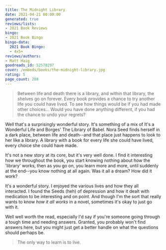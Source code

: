 ```yaml
---
title: The Midnight Library
date: 2021-04-21 00:00:00
generated: true
reviews/lists:
- 2021 Book Reviews
bingo:
- 2021 Book Bingo
bingo-data:
  2021 Book Bingo:
  - 4x5+
reviews/authors:
- Matt Haig
goodreads_id: 52578297
cover: /embeds/books/the-midnight-library.jpg
rating: 5
page_count: 288
---
```

> Between life and death there is a library, and within that library, the
> shelves go on forever. Every book provides a chance to try another life you
> could have lived. To see how things would be if you had made other choices…
> Would you have done anything different, if you had the chance to undo your
> regrets?

Well that's a surprisingly wonderful story. It's something of a mix of It's a Wonderful Life and Borges' The Library of Babel. Nora Seed finds herself in a dark place, between life and death--and that place just happens to look to her like a library. A library with a book for every life she could have lived, every choice she could have made.  

<!--more-->

It's not a new story at its core, but it's very well done. I find it interesting how we throughout the book, you start knowing nothing about how the 'library' works, then as you go on, you learn more and more, until suddenly at the end--you know nothing at all again. Was it all a dream? How did it work?  

It's a wonderful story. I enjoyed the various lives and how they all interacted. I found the Seeds (heh) of depression and how it dealt with medication to be interesting and on point. And though I'm the sort that really wants to know *how it all works* in a novel, sometimes it's okay to just go with it.  

Well well worth the read, especially I'd say if you're someone going through a tough time and needing answers. Granted, you probably won't find answers here, but you might just get a better handle on what the questions should perhaps be.  

> The only way to learn is to live.